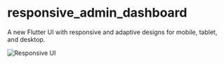 # responsive_admin_dashboard

A new Flutter UI with responsive and adaptive designs for mobile, tablet, and desktop.

![Responsive UI](https://github.com/Ahmedab0/responsive_dashboard/assets/38362624/7f7f8ded-42fc-42ad-80d7-ce3fc185da2d)
